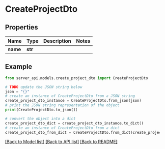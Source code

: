 # CreateProjectDto


## Properties

Name | Type | Description | Notes
------------ | ------------- | ------------- | -------------
**name** | **str** |  | 

## Example

```python
from server_api.models.create_project_dto import CreateProjectDto

# TODO update the JSON string below
json = "{}"
# create an instance of CreateProjectDto from a JSON string
create_project_dto_instance = CreateProjectDto.from_json(json)
# print the JSON string representation of the object
print(CreateProjectDto.to_json())

# convert the object into a dict
create_project_dto_dict = create_project_dto_instance.to_dict()
# create an instance of CreateProjectDto from a dict
create_project_dto_from_dict = CreateProjectDto.from_dict(create_project_dto_dict)
```
[[Back to Model list]](../README.md#documentation-for-models) [[Back to API list]](../README.md#documentation-for-api-endpoints) [[Back to README]](../README.md)


